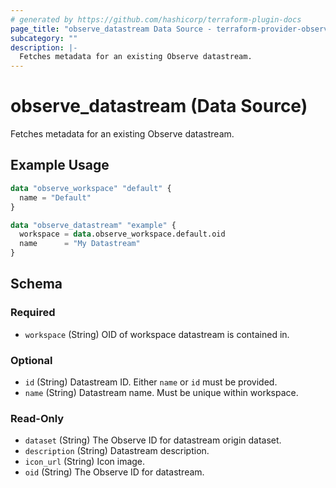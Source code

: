 ```yaml
---
# generated by https://github.com/hashicorp/terraform-plugin-docs
page_title: "observe_datastream Data Source - terraform-provider-observe"
subcategory: ""
description: |-
  Fetches metadata for an existing Observe datastream.
---
```


# observe_datastream (Data Source)

Fetches metadata for an existing Observe datastream.

## Example Usage

```terraform
data "observe_workspace" "default" {
  name = "Default"
}

data "observe_datastream" "example" {
  workspace = data.observe_workspace.default.oid
  name      = "My Datastream"
}
```

<!-- schema generated by tfplugindocs -->
## Schema

### Required

- `workspace` (String) OID of workspace datastream is contained in.

### Optional

- `id` (String) Datastream ID. Either `name` or `id` must be provided.
- `name` (String) Datastream name. Must be unique within workspace.

### Read-Only

- `dataset` (String) The Observe ID for datastream origin dataset.
- `description` (String) Datastream description.
- `icon_url` (String) Icon image.
- `oid` (String) The Observe ID for datastream.


